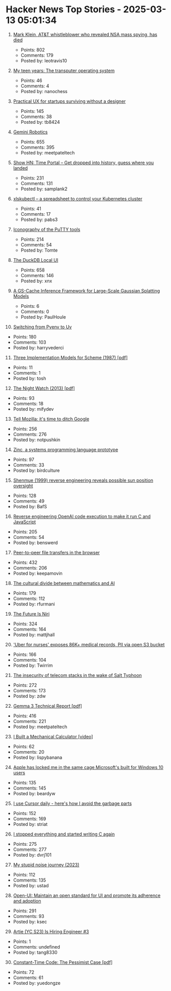 # Hacker News Top Stories - 2025-03-13 05:01:34

1. [Mark Klein, AT&T whistleblower who revealed NSA mass spying, has died](https://www.eff.org/deeplinks/2025/03/memoriam-mark-klein-att-whistleblower-about-nsa-mass-spying)
   - Points: 802
   - Comments: 179
   - Posted by: leotravis10

2. [My teen years: The transputer operating system](https://nanochess.org/transputer_operating_system.html)
   - Points: 46
   - Comments: 4
   - Posted by: nanochess

3. [Practical UX for startups surviving without a designer](https://www.tibinotes.com/p/practical-ux-for-startups-surviving)
   - Points: 145
   - Comments: 38
   - Posted by: tb8424

4. [Gemini Robotics](https://deepmind.google/discover/blog/gemini-robotics-brings-ai-into-the-physical-world/)
   - Points: 655
   - Comments: 395
   - Posted by: meetpateltech

5. [Show HN: Time Portal – Get dropped into history, guess where you landed](https://www.eggnog.ai/entertimeportal)
   - Points: 231
   - Comments: 131
   - Posted by: samplank2

6. [xlskubectl – a spreadsheet to control your Kubernetes cluster](https://github.com/learnk8s/xlskubectl)
   - Points: 41
   - Comments: 17
   - Posted by: pabs3

7. [Iconography of the PuTTY tools](https://www.chiark.greenend.org.uk/~sgtatham/quasiblog/putty-icons/)
   - Points: 214
   - Comments: 54
   - Posted by: Tomte

8. [The DuckDB Local UI](https://duckdb.org/2025/03/12/duckdb-ui.html)
   - Points: 658
   - Comments: 146
   - Posted by: xnx

9. [A GS-Cache Inference Framework for Large-Scale Gaussian Splatting Models](https://arxiv.org/abs/2502.14938)
   - Points: 6
   - Comments: 0
   - Posted by: PaulHoule

10. [Switching from Pyenv to Uv](https://bluesock.org/~willkg/blog/dev/switch_pyenv_to_uv.html)
   - Points: 180
   - Comments: 103
   - Posted by: harryvederci

11. [Three Implementation Models for Scheme (1987) [pdf]](https://legacy.cs.indiana.edu/~dyb/papers/3imp.pdf)
   - Points: 11
   - Comments: 1
   - Posted by: tosh

12. [The Night Watch (2013) [pdf]](https://www.usenix.org/system/files/1311_05-08_mickens.pdf)
   - Points: 93
   - Comments: 18
   - Posted by: mifydev

13. [Tell Mozilla: it's time to ditch Google](https://mozillapetition.com/)
   - Points: 256
   - Comments: 276
   - Posted by: notpushkin

14. [Zinc, a systems programming language prototype](https://sr.ht/~oconnor0/zinc/)
   - Points: 97
   - Comments: 33
   - Posted by: birdculture

15. [Shenmue (1999) reverse engineering reveals possible sun position oversight](https://wulinshu.com/2025/03/11/reverse-engineering-adventures-3-bug-or-not-bug/)
   - Points: 128
   - Comments: 49
   - Posted by: BafS

16. [Reverse engineering OpenAI code execution to make it run C and JavaScript](https://twitter.com/benswerd/status/1899853533761200300)
   - Points: 205
   - Comments: 54
   - Posted by: benswerd

17. [Peer-to-peer file transfers in the browser](https://github.com/kern/filepizza)
   - Points: 432
   - Comments: 206
   - Posted by: keepamovin

18. [The cultural divide between mathematics and AI](https://sugaku.net/content/understanding-the-cultural-divide-between-mathematics-and-ai/)
   - Points: 179
   - Comments: 112
   - Posted by: rfurmani

19. [The Future Is Niri](https://ersei.net/en/blog/niri)
   - Points: 324
   - Comments: 164
   - Posted by: mattjhall

20. ['Uber for nurses' exposes 86K+ medical records, PII via open S3 bucket](https://www.websiteplanet.com/news/eshyft-report-breach/)
   - Points: 166
   - Comments: 104
   - Posted by: Twirrim

21. [The insecurity of telecom stacks in the wake of Salt Typhoon](https://soatok.blog/2025/03/12/on-the-insecurity-of-telecom-stacks-in-the-wake-of-salt-typhoon/)
   - Points: 272
   - Comments: 173
   - Posted by: zdw

22. [Gemma 3 Technical Report [pdf]](https://storage.googleapis.com/deepmind-media/gemma/Gemma3Report.pdf)
   - Points: 416
   - Comments: 221
   - Posted by: meetpateltech

23. [I Built a Mechanical Calculator [video]](https://www.youtube.com/watch?v=E0pJST5mL3A)
   - Points: 62
   - Comments: 20
   - Posted by: lispybanana

24. [Apple has locked me in the same cage Microsoft's built for Windows 10 users](https://www.theregister.com/2025/03/12/hardware_os_lockin_monopolies/)
   - Points: 135
   - Comments: 145
   - Posted by: beardyw

25. [I use Cursor daily - here's how I avoid the garbage parts](https://www.nickcraux.com/blog/cursor-tips)
   - Points: 152
   - Comments: 169
   - Posted by: striat

26. [I stopped everything and started writing C again](https://www.kmx.io/blog/why-stopped-everything-and-started-writing-C-again)
   - Points: 275
   - Comments: 277
   - Posted by: dvrj101

27. [My stupid noise journey (2023)](https://dynomight.net/noise/)
   - Points: 112
   - Comments: 135
   - Posted by: ustad

28. [Open-UI: Maintain an open standard for UI and promote its adherence and adoption](https://github.com/openui/open-ui)
   - Points: 291
   - Comments: 93
   - Posted by: ksec

29. [Artie (YC S23) Is Hiring Engineer #3](https://www.ycombinator.com/companies/artie/jobs/Vz704T1-founding-engineer-distributed-systems)
   - Points: 1
   - Comments: undefined
   - Posted by: tang8330

30. [Constant-Time Code: The Pessimist Case [pdf]](https://eprint.iacr.org/2025/435.pdf)
   - Points: 72
   - Comments: 61
   - Posted by: yuedongze

